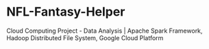 # NFL-Fantasy-Helper
Cloud Computing Project - Data Analysis | Apache Spark Framework, Hadoop Distributed File System, Google Cloud Platform
